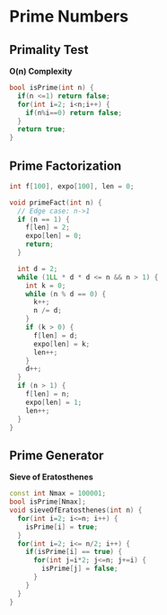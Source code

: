 # Prime Numbers



## Primality Test

**O(n) Complexity**

```cpp
bool isPrime(int n) {
  if(n <=1) return false;
  for(int i=2; i<n;i++) {
    if(n%i==0) return false;
  }
  return true;
}
```



## Prime Factorization

```cpp
int f[100], expo[100], len = 0;

void primeFact(int n) {
  // Edge case: n->1
  if (n == 1) {
    f[len] = 2;
    expo[len] = 0;
    return;
  }

  int d = 2;
  while (1LL * d * d <= n && n > 1) {
    int k = 0;
    while (n % d == 0) {
      k++;
      n /= d;
    }
    if (k > 0) {
      f[len] = d;
      expo[len] = k;
      len++;
    }
    d++;
  }
  if (n > 1) {
    f[len] = n;
    expo[len] = 1;
    len++;
  }
}

```



## Prime Generator

**Sieve of Eratosthenes**

```cpp
const int Nmax = 100001;
bool isPrime[Nmax];
void sieveOfEratosthenes(int n) {
  for(int i=2; i<=n; i++) {
    isPrime[i] = true;
  }
  for(int i=2; i<= n/2; i++) {
    if(isPrime[i] == true) {
      for(int j=i*2; j<=n; j+=i) {
        isPrime[j] = false;
      }
    }
  }
}
```


